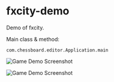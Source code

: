 # fxcity-demo

Demo of fxcity.

Main class & method: 
```text
com.chessboard.editor.Application.main
```  

![Game Demo Screenshot](https://github.com/chengenzhao/fxcity-demo/assets/5525436/70be792b-d454-4613-8280-60ca8e9c6335)

![Game Demo Screenshot](https://github.com/chengenzhao/fxcity-demo/assets/5525436/8b0b050b-415a-4d7a-b858-19c3ff0b2621)